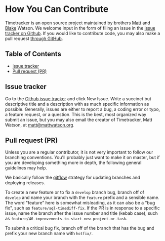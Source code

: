 # How You Can Contribute

Timetracker is an open source project maintained by brothers [Matt](https://github.com/mateowatson) and [Blake](https://github.com/blakewatson) Watson. We welcome input in the form of filing an issue in the [issue tracker on Github](https://github.com/mateowatson/timetracker/issues). If you would like to contribute code, you may also make a pull request [through GitHub](https://github.com/mateowatson/timetracker).

## Table of Contents

<!-- START doctoc generated TOC please keep comment here to allow auto update -->
<!-- DON'T EDIT THIS SECTION, INSTEAD RE-RUN doctoc TO UPDATE -->


- [Issue tracker](#issue-tracker)
- [Pull request (PR)](#pull-request-pr)

<!-- END doctoc generated TOC please keep comment here to allow auto update -->

## Issue tracker

Go to the [Github issue tracker](https://github.com/mateowatson/timetracker/issues) and click New Issue. Write a succinct but descriptive title and a description with as much specific information as possible. Generally, issues are either to report a bug, a coding error or typo, a feature request, or a question. This is the best, most organized way submit an issue, but you may also email the creator of Timetracker, Matt Watson, at matt@mattwatson.org.

## Pull request (PR)

Unless you are a regular contributor, it is not very important to follow our branching conventions. You'll probably just want to make it on master, but if you are developing something more in depth, the following general guidelines may help.

We basically follow the [gitflow](https://nvie.com/posts/a-successful-git-branching-model/) strategy for updating branches and deploying releases.

To create a new feature or to fix a `develop` branch bug, branch off of `develop` and name your branch with the `feature` prefix and a sensible name. The word "feature" here is somewhat misleading, as it can also be a "bug fix", such as `feature/sql-timediff-fix`. If the PR is in response to a specific issue, name the branch after the issue number and title (kebab case), such as `feature/40-improvements-to-start-new-project-or-task`.

To submit a critical bug fix, branch off of the branch that has the bug and prefix your new branch name with `hotfix/`.